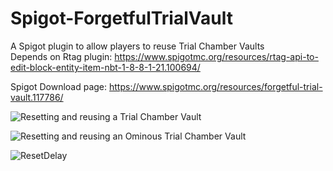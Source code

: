 # Spigot-ForgetfulTrialVault
A Spigot plugin to allow players to reuse Trial Chamber Vaults  
Depends on Rtag plugin: https://www.spigotmc.org/resources/rtag-api-to-edit-block-entity-item-nbt-1-8-8-1-21.100694/

Spigot Download page: https://www.spigotmc.org/resources/forgetful-trial-vault.117786/

![Resetting and reusing a Trial Chamber Vault](https://github.com/DTanJP/Spigot-ForgetfulTrialVault/blob/main/media/Forgetful%20Trial%20Vault.gif?raw=true)

![Resetting and reusing an Ominous Trial Chamber Vault](https://github.com/DTanJP/Spigot-ForgetfulTrialVault/blob/main/media/Forgetful%20Ominous%20Trial%20Vault.gif?raw=true)

![ResetDelay](https://github.com/user-attachments/assets/1440777a-370a-46fa-b50e-131ddb6c70df)
